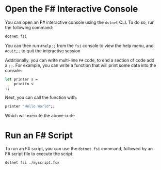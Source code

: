 # Open the F# Interactive Console

You can open an F# interactive console using the `dotnet` CLI. To do so, run the following command:

```sh
dotnet fsi
```

You can then run `#help;;` from the `fsi` console to view the help menu, and `#quit;;` to quit the interactive session

Additionally, you can write multi-line `F#` code, to end a section of code add a `;;`. For example, you can write a function that will print some data into the console:

```fs
let printer s =
    printfn s
;;
```

Next, you can call the function with:

```fs
printer "Hello World";;
```

Which will execute the above code

# Run an F# Script

To run an F# script, you can use the `dotnet fsi` command, followed by an F# script file to execute the script:

```sh
dotnet fsi ./myscript.fsx
```